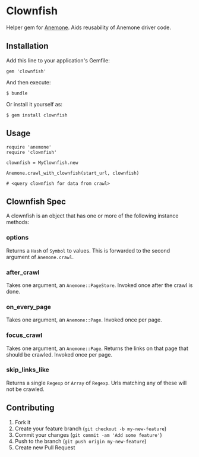 # Clownfish

Helper gem for [Anemone](http://anemone.rubyforge.org/). Aids reusability of Anemone driver code.

## Installation

Add this line to your application's Gemfile:

    gem 'clownfish'

And then execute:

    $ bundle

Or install it yourself as:

    $ gem install clownfish

## Usage

```
require 'anemone'
require 'clownfish'

clownfish = MyClownfish.new

Anemone.crawl_with_clownfish(start_url, clownfish)

# <query clownfish for data from crawl>
```

## Clownfish Spec

A clownfish is an object that has one or more of the following instance methods:

### options

Returns a `Hash` of `Symbol` to values. This is forwarded to the second argument of `Anemone.crawl`.

### after_crawl

Takes one argument, an `Anemone::PageStore`. Invoked once after the crawl is done.

### on_every_page

Takes one argument, an `Anemone::Page`. Invoked once per page.

### focus_crawl

Takes one argument, an `Anemone::Page`. Returns the links on that page that should be crawled. Invoked once per page.

### skip_links_like

Returns a single `Regexp` or `Array` of `Regexp`. Urls matching any of these will not be crawled.

## Contributing

1. Fork it
2. Create your feature branch (`git checkout -b my-new-feature`)
3. Commit your changes (`git commit -am 'Add some feature'`)
4. Push to the branch (`git push origin my-new-feature`)
5. Create new Pull Request
